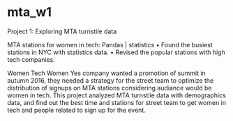 # mta_w1
Project 1: Exploring MTA turnstile data

MTA stations for women in tech: Pandas | statistics 
• Found the busiest stations in NYC with statistics data. 
• Revised the popular stations with high tech companies.

Women Tech Women Yes company wanted a promotion of summit in autumn 2016, they needed a strategy for the street team to optimize the distribution of signups on MTA stations considering audiance would be women in tech. This project analyzed MTA turnstile data with demographics data, and find out the best time and stations for street team to get women in tech and people related to sign up for the event.
